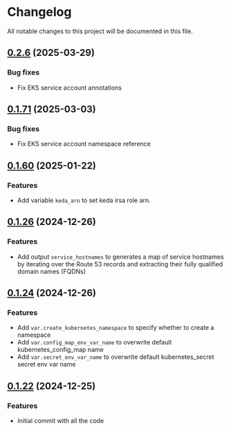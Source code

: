# Changelog

All notable changes to this project will be documented in this file.

## [0.2.6]() (2025-03-29)

### Bug fixes

* Fix EKS service account annotations

## [0.1.71]() (2025-03-03)

### Bug fixes

* Fix EKS service account namespace reference

## [0.1.60]() (2025-01-22)

### Features

* Add variable `keda_arn` to set keda irsa role arn.


## [0.1.26]() (2024-12-26)

### Features

* Add output `service_hostnames` to generates a map of service hostnames by iterating over the Route 53 records and
  extracting their fully qualified domain names (FQDNs)

## [0.1.24]() (2024-12-26)

### Features

* Add `var.create_kubernetes_namespace` to specify whether to create a namespace
* Add `var.config_map_env_var_name` to overwrite default kubernetes_config_map name
* Add `var.secret_env_var_name` to overwrite default kubernetes_secret secret env var name

## [0.1.22]() (2024-12-25)

### Features

* Initial commit with all the code

